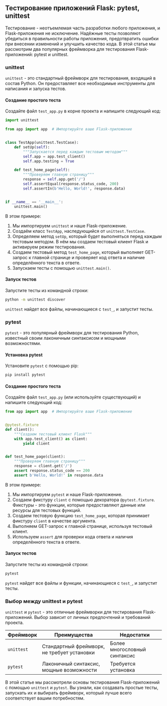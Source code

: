 ## Тестирование приложений Flask: pytest, unittest

Тестирование - неотъемлемая часть разработки любого приложения, и Flask-приложения не исключение. Надёжные тесты позволяют убедиться в правильности работы приложения, предотвратить ошибки при внесении изменений и улучшить качество кода. В этой статье мы рассмотрим два популярных фреймворка для тестирования Flask-приложений: pytest и unittest.

### unittest

`unittest` - это стандартный фреймворк для тестирования, входящий в состав Python. Он предоставляет все необходимые инструменты для написания и запуска тестов.

#### Создание простого теста

Создайте файл `test_app.py` в корне проекта и напишите следующий код:

```python
import unittest

from app import app  # Импортируйте ваше Flask-приложение


class TestApp(unittest.TestCase):
    def setUp(self):
        """Запускается перед каждым тестовым методом"""
        self.app = app.test_client()
        self.app.testing = True

    def test_home_page(self):
        """Проверяем главную страницу"""
        response = self.app.get('/')
        self.assertEqual(response.status_code, 200)
        self.assertIn(b'Hello, World!', response.data)


if __name__ == '__main__':
    unittest.main()
```

В этом примере:

1. Мы импортируем `unittest` и наше Flask-приложение.
2. Создаём класс `TestApp`, наследующийся от `unittest.TestCase`.
3. Определяем метод `setUp`, который будет выполняться перед каждым тестовым методом. В нём мы создаем тестовый клиент Flask и активируем режим тестирования.
4. Создаем тестовый метод `test_home_page`, который выполняет GET-запрос к главной странице и проверяет код ответа и наличие определённого текста в ответе.
5. Запускаем тесты с помощью `unittest.main()`.

#### Запуск тестов

Запустите тесты из командной строки:

```bash
python -m unittest discover
```

`unittest` найдет все файлы, начинающиеся с `test_`, и запустит тесты.

### pytest

`pytest` - это популярный фреймворк для тестирования Python, известный своим лаконичным синтаксисом и мощными возможностями.

#### Установка pytest

Установите `pytest` с помощью pip:

```bash
pip install pytest
```

#### Создание простого теста

Создайте файл `test_app.py` (или используйте существующий) и напишите следующий код:

```python
from app import app  # Импортируйте ваше Flask-приложение


@pytest.fixture
def client():
    """Создаем тестовый клиент Flask"""
    with app.test_client() as client:
        yield client


def test_home_page(client):
    """Проверяем главную страницу"""
    response = client.get('/')
    assert response.status_code == 200
    assert b'Hello, World!' in response.data
```

В этом примере:

1. Мы импортируем `pytest` и наше Flask-приложение.
2. Создаем фикстуру `client` с помощью декоратора `@pytest.fixture`. Фикстуры - это функции, которые предоставляют данные или ресурсы для тестовых функций.
3. Создаем тестовую функцию `test_home_page`, которая принимает фикстуру `client` в качестве аргумента.
4. Выполняем GET-запрос к главной странице, используя тестовый клиент.
5. Используем `assert` для проверки кода ответа и наличия определённого текста в ответе.

#### Запуск тестов

Запустите тесты из командной строки:

```bash
pytest
```

`pytest` найдет все файлы и функции, начинающиеся с `test_`, и запустит тесты.

### Выбор между unittest и pytest

`unittest` и `pytest` - это отличные фреймворки для тестирования Flask-приложений. Выбор зависит от личных предпочтений и требований проекта.

| Фреймворк | Преимущества | Недостатки |
|---|---|---|
| `unittest` | Стандартный фреймворк, не требует установки | Более многословный синтаксис |
| `pytest` | Лаконичный синтаксис, мощные возможности | Требуется установка |

В этой статье мы рассмотрели основы тестирования Flask-приложений с помощью `unittest` и `pytest`. Вы узнали, как создавать простые тесты, запускать их и выбирать фреймворк, который лучше всего соответствует вашим потребностям. 
